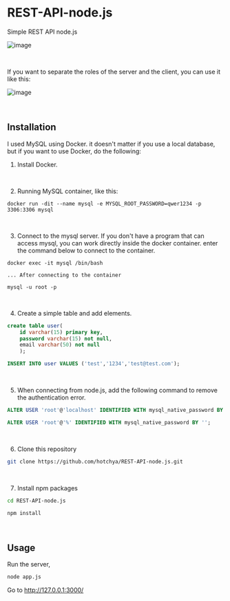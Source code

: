 # REST-API-node.js

Simple REST API node.js

![image](https://user-images.githubusercontent.com/54389889/115108394-33aafd00-9fab-11eb-83d8-b47b8d4a2833.png)

</br>

If you want to separate the roles of the server and the client, you can use it like this:

![image](https://user-images.githubusercontent.com/54389889/115108413-5210f880-9fab-11eb-9f8a-572cabe6591d.png)

</br>

## Installation

I used MySQL using Docker. it doesn't matter if you use a local database, but if you want to use Docker, do the following:
1. Install Docker.

</br>

2. Running MySQL container, like this:
```docker
docker run -dit --name mysql -e MYSQL_ROOT_PASSWORD=qwer1234 -p 3306:3306 mysql
```

</br>

3. Connect to the mysql server. If you don't have a program that can access mysql, you can work directly inside the docker container. enter the command below to connect to the container.

```docker
docker exec -it mysql /bin/bash

... After connecting to the container

mysql -u root -p
```

</br>

4. Create a simple table and add elements.
```sql
create table user(
    id varchar(15) primary key,
    password varchar(15) not null,
    email varchar(50) not null
    );
```

```sql
INSERT INTO user VALUES ('test','1234','test@test.com');
```

</br>

5. When connecting from node.js, add the following command to remove the authentication error.

```sql
ALTER USER 'root'@'localhost' IDENTIFIED WITH mysql_native_password BY 'qwer1234';
```
```sql
ALTER USER 'root'@'%' IDENTIFIED WITH mysql_native_password BY '';
```

</br>

6. Clone this repository
```bash
git clone https://github.com/hotchya/REST-API-node.js.git
```

</br>

7. Install npm packages
```bash
cd REST-API-node.js

npm install
```

</br>

## Usage
Run the server,
```bash
node app.js
```
Go to http://127.0.0.1:3000/